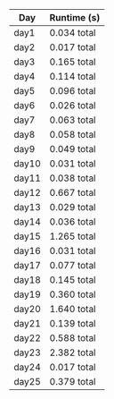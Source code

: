 | Day  | Runtime (s)|
|------|------------|
| day1 | 0.034 total |
| day2 | 0.017 total |
| day3 | 0.165 total |
| day4 | 0.114 total |
| day5 | 0.096 total |
| day6 | 0.026 total |
| day7 | 0.063 total |
| day8 | 0.058 total |
| day9 | 0.049 total |
| day10 | 0.031 total |
| day11 | 0.038 total |
| day12 | 0.667 total |
| day13 | 0.029 total |
| day14 | 0.036 total |
| day15 | 1.265 total |
| day16 | 0.031 total |
| day17 | 0.077 total |
| day18 | 0.145 total |
| day19 | 0.360 total |
| day20 | 1.640 total |
| day21 | 0.139 total |
| day22 | 0.588 total |
| day23 | 2.382 total |
| day24 | 0.017 total |
| day25 | 0.379 total |
